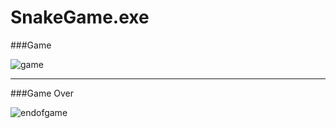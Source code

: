 # SnakeGame.exe
###Game

![game](https://user-images.githubusercontent.com/57097757/97608283-32990a00-1a23-11eb-92f8-8eaefa712434.gif)

***

###Game Over

![endofgame](https://user-images.githubusercontent.com/57097757/97608918-06ca5400-1a24-11eb-8053-f8b1fe928d3b.gif)
